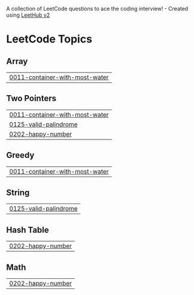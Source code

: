 A collection of LeetCode questions to ace the coding interview! - Created using [LeetHub v2](https://github.com/arunbhardwaj/LeetHub-2.0)
<!---LeetCode Topics Start-->
# LeetCode Topics
## Array
|  |
| ------- |
| [0011-container-with-most-water](https://github.com/selva-mani-007/LeetCode/tree/master/0011-container-with-most-water) |
## Two Pointers
|  |
| ------- |
| [0011-container-with-most-water](https://github.com/selva-mani-007/LeetCode/tree/master/0011-container-with-most-water) |
| [0125-valid-palindrome](https://github.com/selva-mani-007/LeetCode/tree/master/0125-valid-palindrome) |
| [0202-happy-number](https://github.com/selva-mani-007/LeetCode/tree/master/0202-happy-number) |
## Greedy
|  |
| ------- |
| [0011-container-with-most-water](https://github.com/selva-mani-007/LeetCode/tree/master/0011-container-with-most-water) |
## String
|  |
| ------- |
| [0125-valid-palindrome](https://github.com/selva-mani-007/LeetCode/tree/master/0125-valid-palindrome) |
## Hash Table
|  |
| ------- |
| [0202-happy-number](https://github.com/selva-mani-007/LeetCode/tree/master/0202-happy-number) |
## Math
|  |
| ------- |
| [0202-happy-number](https://github.com/selva-mani-007/LeetCode/tree/master/0202-happy-number) |
<!---LeetCode Topics End-->